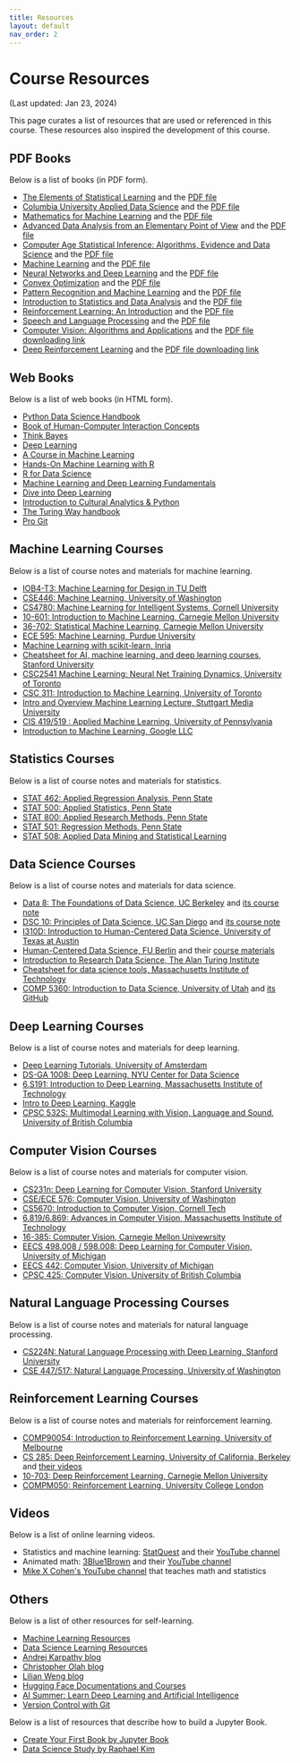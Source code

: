```yaml
---
title: Resources
layout: default
nav_order: 2
---
```


# Course Resources

(Last updated: Jan 23, 2024)

This page curates a list of resources that are used or referenced in this course. These resources also inspired the development of this course.

## PDF Books

Below is a list of books (in PDF form).

- [The Elements of Statistical Learning](https://hastie.su.domains/ElemStatLearn/) and the [PDF file](https://hastie.su.domains/ElemStatLearn/printings/ESLII_print12_toc.pdf)
- [Columbia University Applied Data Science](https://columbia-applied-data-science.github.io/) and the [PDF file](https://columbia-applied-data-science.github.io/appdatasci.pdf)
- [Mathematics for Machine Learning](https://mml-book.github.io/) and the [PDF file](https://mml-book.github.io/book/mml-book.pdf)
- [Advanced Data Analysis from an Elementary Point of View](https://www.stat.cmu.edu/~cshalizi/ADAfaEPoV/) and the [PDF file](https://www.stat.cmu.edu/~cshalizi/ADAfaEPoV/ADAfaEPoV.pdf)
- [Computer Age Statistical Inference: Algorithms, Evidence and Data Science](https://hastie.su.domains/CASI/) and the [PDF file](https://hastie.su.domains/CASI_files/PDF/casi.pdf)
- [Machine Learning](http://www.cs.cmu.edu/afs/cs.cmu.edu/user/mitchell/ftp/mlbook.html) and the [PDF file](http://www.cs.cmu.edu/~tom/files/MachineLearningTomMitchell.pdf)
- [Neural Networks and Deep Learning](http://neuralnetworksanddeeplearning.com/) and the [PDF file](https://www.ise.ncsu.edu/fuzzy-neural/wp-content/uploads/sites/9/2022/08/neuralnetworksanddeeplearning.pdf)
- [Convex Optimization](https://stanford.edu/~boyd/cvxbook/) and the [PDF file](https://stanford.edu/~boyd/cvxbook/bv_cvxbook.pdf)
- [Pattern Recognition and Machine Learning](https://www.microsoft.com/en-us/research/people/cmbishop/prml-book/) and the [PDF file](https://www.microsoft.com/en-us/research/uploads/prod/2006/01/Bishop-Pattern-Recognition-and-Machine-Learning-2006.pdf)
- [Introduction to Statistics and Data Analysis](https://link.springer.com/book/10.1007/978-3-319-46162-5) and the [PDF file](https://link.springer.com/content/pdf/10.1007/978-3-319-46162-5.pdf?pdf=button)
- [Reinforcement Learning: An Introduction](http://www.incompleteideas.net/book/the-book.html) and the [PDF file](http://www.incompleteideas.net/book/RLbook2020.pdf)
- [Speech and Language Processing](https://web.stanford.edu/~jurafsky/slp3/) and the [PDF file](https://web.stanford.edu/~jurafsky/slp3/ed3book_jan72023.pdf)
- [Computer Vision: Algorithms and Applications](https://szeliski.org/Book/) and the [PDF file downloading link](https://szeliski.org/Book/download.php)
- [Deep Reinforcement Learning](https://deep-reinforcement-learning.net/) and the [PDF file downloading link](https://link.springer.com/book/10.1007/978-981-19-0638-1)

## Web Books

Below is a list of web books (in HTML form).

- [Python Data Science Handbook](https://jakevdp.github.io/PythonDataScienceHandbook/)
- [Book of Human-Computer Interaction Concepts](https://www.interaction-design.org/literature/book/the-encyclopedia-of-human-computer-interaction-2nd-ed)
- [Think Bayes](https://allendowney.github.io/ThinkBayes2/)
- [Deep Learning](https://www.deeplearningbook.org)
- [A Course in Machine Learning](http://ciml.info/)
- [Hands-On Machine Learning with R](https://bradleyboehmke.github.io/HOML/)
- [R for Data Science](https://r4ds.had.co.nz/index.html)
- [Machine Learning and Deep Learning Fundamentals](https://kenndanielso.github.io/mlrefined/index.html)
- [Dive into Deep Learning](https://d2l.ai/)
- [Introduction to Cultural Analytics & Python](https://melaniewalsh.github.io/Intro-Cultural-Analytics/)
- [The Turing Way handbook](https://the-turing-way.netlify.app/index.html)
- [Pro Git](https://git-scm.com/doc)

## Machine Learning Courses

Below is a list of course notes and materials for machine learning.

- [IOB4-T3: Machine Learning for Design in TU Delft](https://ml4design.com/ml4design.2021-2022/)
- [CSE446: Machine Learning, University of Washington](https://courses.cs.washington.edu/courses/cse446/19au/lectures.html)
- [CS4780: Machine Learning for Intelligent Systems, Cornell University](https://courses.cis.cornell.edu/cs4780/2018fa/page18/index.html)
- [10-601: Introduction to Machine Learning, Carnegie Mellon University](https://www.cs.cmu.edu/~mgormley/courses/10601bd-f18/schedule.html)
- [36-702: Statistical Machine Learning, Carnegie Mellon University](https://www.stat.cmu.edu/~ryantibs/statml/)
- [ECE 595: Machine Learning, Purdue University](https://engineering.purdue.edu/ChanGroup/ECE595/index.html)
- [Machine Learning with scikit-learn, Inria](https://inria.github.io/scikit-learn-mooc/index.html)
- [Cheatsheet for AI, machine learning, and deep learning courses, Stanford University](https://stanford.edu/~shervine/teaching/)
- [CSC2541 Machine Learning: Neural Net Training Dynamics, University of Toronto](https://www.cs.toronto.edu/~rgrosse/courses/csc2541_2022/)
- [CSC 311: Introduction to Machine Learning, University of Toronto](https://www.cs.toronto.edu/~rgrosse/courses/csc311_f21/)
- [Intro and Overview Machine Learning Lecture, Stuttgart Media University](https://hannibunny.github.io/mlbook/intro.html)
- [CIS 419/519 : Applied Machine Learning, University of Pennsylvania](https://www.seas.upenn.edu/~cis5190/fall2020/index.html)
- [Introduction to Machine Learning, Google LLC](https://developers.google.com/machine-learning/crash-course/ml-intro)

## Statistics Courses

Below is a list of course notes and materials for statistics.

- [STAT 462: Applied Regression Analysis, Penn State](https://online.stat.psu.edu/stat462/)
- [STAT 500: Applied Statistics, Penn State](https://online.stat.psu.edu/stat500/)
- [STAT 800: Applied Research Methods, Penn State](https://online.stat.psu.edu/stat800/)
- [STAT 501: Regression Methods, Penn State](https://online.stat.psu.edu/stat501/)
- [STAT 508: Applied Data Mining and Statistical Learning](https://online.stat.psu.edu/stat508/)

## Data Science Courses

Below is a list of course notes and materials for data science.

- [Data 8: The Foundations of Data Science, UC Berkeley](https://data-8.github.io/) and [its course note](https://inferentialthinking.com/)
- [DSC 10: Principles of Data Science, UC San Diego](https://dsc10.com/) and [its course note](https://notes.dsc10.com/)
- [I310D: Introduction to Human-Centered Data Science, University of Texas at Austin](https://www.ischool.utexas.edu/ischool-course-offerings?courseID=443)
- [Human-Centered Data Science, FU Berlin](https://www.mi.fu-berlin.de/en/inf/groups/hcc/teaching/Past-Terms/winter_term_2020_21/course_human_centered_data_science.html) and their [course materials](https://github.com/FUB-HCC/hcds-winter-2020)
- [Introduction to Research Data Science, The Alan Turing Institute](https://alan-turing-institute.github.io/rds-course/)
- [Cheatsheet for data science tools, Massachusetts Institute of Technology](https://www.mit.edu/~amidi/teaching/data-science-tools/)
- [COMP 5360: Introduction to Data Science, University of Utah](https://datasciencecourse.net/2022/) and [its GitHub](https://github.com/datascience-course)

## Deep Learning Courses

Below is a list of course notes and materials for deep learning.

- [Deep Learning Tutorials, University of Amsterdam](https://uvadlc-notebooks.readthedocs.io/en/latest/index.html)
- [DS-GA 1008: Deep Learning, NYU Center for Data Science](https://atcold.github.io/pytorch-Deep-Learning/)
- [6.S191: Introduction to Deep Learning, Massachusetts Institute of Technology](http://introtodeeplearning.com/2022/index.html)
- [Intro to Deep Learning, Kaggle](https://www.kaggle.com/learn/intro-to-deep-learning)
- [CPSC 532S: Multimodal Learning with Vision, Language and Sound, University of British Columbia](https://www.cs.ubc.ca/~lsigal/teaching22_Term1.html)

## Computer Vision Courses

Below is a list of course notes and materials for computer vision.

- [CS231n: Deep Learning for Computer Vision, Stanford University](http://cs231n.stanford.edu/)
- [CSE/ECE 576: Computer Vision, University of Washington](https://courses.cs.washington.edu/courses/cse576/20sp/)
- [CS5670: Introduction to Computer Vision, Cornell Tech](http://www.cs.cornell.edu/courses/cs5670/2022sp/)
- [6.819/6.869: Advances in Computer Vision, Massachusetts Institute of Technology](http://6.869.csail.mit.edu/sp21/schedule.html)
- [16-385: Computer Vision, Carnegie Mellon Univewrsity](http://16385.courses.cs.cmu.edu/fall2022/)
- [EECS 498.008 / 598.008: Deep Learning for Computer Vision, University of Michigan](https://web.eecs.umich.edu/~justincj/teaching/eecs498/WI2022/)
- [EECS 442: Computer Vision, University of Michigan](https://web.eecs.umich.edu/~justincj/teaching/eecs442/WI2021/)
- [CPSC 425: Computer Vision, University of British Columbia](https://www.cs.ubc.ca/~lsigal/teaching20_Term1.html)

## Natural Language Processing Courses

Below is a list of course notes and materials for natural language processing.

- [CS224N: Natural Language Processing with Deep Learning, Stanford University](https://web.stanford.edu/class/cs224n/index.html)
- [CSE 447/517: Natural Language Processing, University of Washington](https://nasmith.github.io/NLP-winter22/)

## Reinforcement Learning Courses

Below is a list of course notes and materials for reinforcement learning.

- [COMP90054: Introduction to Reinforcement Learning, University of Melbourne](https://gibberblot.github.io/rl-notes/intro.html)
- [CS 285: Deep Reinforcement Learning, University of California, Berkeley](https://rail.eecs.berkeley.edu/deeprlcourse/) and [their videos](https://www.youtube.com/playlist?list=PL_iWQOsE6TfX7MaC6C3HcdOf1g337dlC9)
- [10-703: Deep Reinforcement Learning, Carnegie Mellon University](https://cmudeeprl.github.io/703website_f22/)
- [COMPM050: Reinforcement Learning, University College London](https://www.davidsilver.uk/teaching/)

## Videos

Below is a list of online learning videos.

- Statistics and machine learning: [StatQuest](https://statquest.org/video-index/) and their [YouTube channel](https://www.youtube.com/channel/UCtYLUTtgS3k1Fg4y5tAhLbw)
- Animated math: [3Blue1Brown](https://www.3blue1brown.com/) and their [YouTube channel](https://www.youtube.com/@3blue1brown)
- [Mike X Cohen's YouTube channel](https://www.youtube.com/@mikexcohen1/featured) that teaches math and statistics

## Others

Below is a list of other resources for self-learning.

- [Machine Learning Resources](https://sgfin.github.io/learning-resources/)
- [Data Science Learning Resources](https://medium.com/data-science-at-microsoft/data-science-learning-resources-193ccf6fafb)
- [Andrej Karpathy blog](http://karpathy.github.io/)
- [Christopher Olah blog](http://colah.github.io/)
- [Lilian Weng blog](https://lilianweng.github.io)
- [Hugging Face Documentations and Courses](https://huggingface.co/docs)
- [AI Summer: Learn Deep Learning and Artificial Intelligence](https://theaisummer.com/)
- [Version Control with Git](https://swcarpentry.github.io/git-novice/)

Below is a list of resources that describe how to build a Jupyter Book.

- [Create Your First Book by Jupyter Book](https://jupyterbook.org/en/stable/start/your-first-book.html)
- [Data Science Study by Raphael Kim](https://datascientistforai.github.io/DataScienceStudy/start/build.html)
